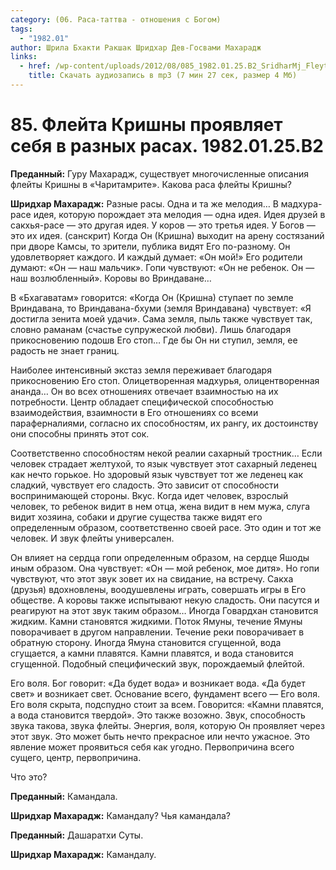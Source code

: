 ```yaml
---
category: (06. Раса-таттва - отношения с Богом)
tags:
  - "1982.01"
author: Шрила Бхакти Ракшак Шридхар Дев-Госвами Махарадж
links:
  - href: /wp-content/uploads/2012/08/085_1982.01.25.B2_SridharMj_Fleyta_Krishny_proyavlyayet_sebya_v_raznyh_rasah.mp3
    title: Скачать аудиозапись в mp3 (7 мин 27 сек, размер 4 Мб)
---
```


# 85. Флейта Кришны проявляет себя в разных расах. 1982.01.25.B2

**Преданный:** Гуру Махарадж, существует многочисленные описания флейты Кришны в «Чаритамрите». Какова раса флейты Кришны?

**Шридхар Махарадж:** Разные расы. Одна и та же мелодия… В мадхура-расе идея, которую порождает эта мелодия — одна идея. Идея друзей в сакхья-расе — это другая идея. У коров — это третья идея. У Богов — это их идея. (санскрит) Когда Он (Кришна) выходит на арену состязаний при дворе Камсы, то зрители, публика видят Его по-разному. Он удовлетворяет каждого. И каждый думает: «Он мой!» Его родители думают: «Он — наш мальчик». Гопи чувствуют: «Он не ребенок. Он — наш возлюбленный». Коровы во Вриндаване…

В «Бхагаватам» говорится: «Когда Он (Кришна) ступает по земле Вриндавана, то Вриндавана-бхуми (земля Вриндавана) чувствует: «Я достигла зенита моей удачи». Сама земля, пыль также чувствует так, словно раманам (счастье супружеской любви). Лишь благодаря прикосновению подошв Его стоп… Где бы Он ни ступил, земля, ее радость не знает границ.

Наиболее интенсивный экстаз земля переживает благодаря прикосновению Его стоп. Олицетворенная мадхурья, олицентворенная ананда… Он во всех отношениях отвечает взаимностью на их потребности. Центр обладает специфической способностью взаимодействия, взаимности в Его отношениях со всеми параферналиями, согласно их способностям, их рангу, их достоинству они способны принять этот сок.

Соответственно способностям некой реалии сахарный тростник… Если человек страдает желтухой, то язык чувствует этот сахарный леденец как нечто горькое. Но здоровый язык чувствует тот же леденец как сладкий, чувствует его сладость. Это зависит от способности воспринимающей стороны. Вкус. Когда идет человек, взрослый человек, то ребенок видит в нем отца, жена видит в нем мужа, слуга видит хозяина, собаки и другие существа также видят его определенным образом, соответственно своей расе. Это один и тот же человек. И звук флейты универсален.

Он влияет на сердца гопи определенным образом, на сердце Яшоды иным образом. Она чувствует: «Он — мой ребенок, мое дитя». Но гопи чувствуют, что этот звук зовет их на свидание, на встречу. Сакха (друзья) вдохновлены, воодушевлены играть, совершать игры в Его обществе. А коровы также испытывают некую сладость. Они пасутся и реагируют на этот звук таким образом… Иногда Говардхан становится жидким. Камни становятся жидкими. Поток Ямуны, течение Ямуны поворачивает в другом направлении. Течение реки поворачивает в обратную сторону. Иногда Ямуна становится сгущенной, вода сгущается, а камни плавятся. Камни плавятся, и вода становится сгущенной. Подобный специфический звук, порождаемый флейтой.

Его воля. Бог говорит: «Да будет вода» и возникает вода. «Да будет свет» и возникает свет. Основание всего, фундамент всего — Его воля. Его воля скрыта, подспудно стоит за всем. Говорится: «Камни плавятся, а вода становится твердой». Это также возожно. Звук, способность звука такова, звука флейты. Энергия, воля, которую Он проявляет через этот звук. Это может быть нечто прекрасное или нечто ужасное. Это явление может проявиться себя как угодно. Первопричина всего сущего, центр, первопричина.

Что это?

**Преданный:** Камандала.

**Шридхар Махарадж:** Камандалу? Чья камандала?

**Преданный:** Дашаратхи Суты.

**Шридхар Махарадж:** Камандалу.

